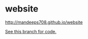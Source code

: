 website
=======

http://mandeeps708.github.io/website

[See this branch for code.](https://github.com/mandeeps708/website/tree/gh-pages)
